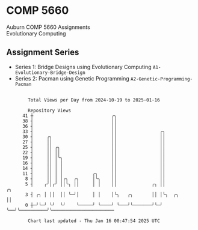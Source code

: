 # COMP 5660
Auburn COMP 5660 Assignments  
Evolutionary Computing

## Assignment Series
- Series 1: Bridge Designs using Evolutionary Computing `A1-Evolutionary-Bridge-Design`
- Series 2: Pacman using Genetic Programming `A2-Genetic-Programming-Pacman`

```

        Total Views per Day from 2024-10-19 to 2025-01-16

        Repository Views
      41 ┼                             ╭╮
      38 ┤                             ││
      36 ┤                             ││
      33 ┤                             ││                ╭╮
      30 ┤     ╭╮                      ││                ││
      27 ┤     ││                      ││                ││
      25 ┤     ││ ╭╮                   ││                ││
      22 ┤     ││ ││                   ││                ││
      19 ┤     ││ │╰╮                  ││                ││
      16 ┤     ││ │ │                  ││                ││
      14 ┤     ││ │ │                  ││                ││
      11 ┤     ││ │ │           ╭╮     ││                ││
       8 ┤     ││ │ │╭╮  ╭╮     │╰╮    ││                ││
       5 ┤    ╭╯│╭╯ ││╰╮ ││     │ │    ││             ╭╮ ││               ╭╮
       3 ┤ ╭╮ │ ││  ││ ╰─╯│     │ │    │╰╮   ╭╮       ││ │╰╮  ╭╮          ││
       0 ┼─╯╰─╯ ╰╯  ╰╯    ╰─────╯ ╰────╯ ╰───╯╰───────╯╰─╯ ╰──╯╰──────────╯╰───────────────────────

        Chart last updated - Thu Jan 16 00:47:54 2025 UTC
        
```
